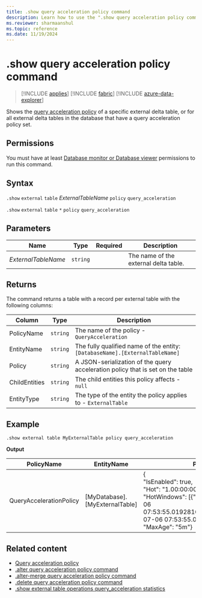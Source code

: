 ```yaml
---
title: .show query acceleration policy command
description: Learn how to use the ".show query acceleration policy command" to accelerate queries over external delta tables.
ms.reviewer: sharmaanshul
ms.topic: reference
ms.date: 11/19/2024
---
```


# .show query acceleration policy command

> [!INCLUDE [applies](../includes/applies-to-version/applies.md)] [!INCLUDE [fabric](../includes/applies-to-version/fabric.md)] [!INCLUDE [azure-data-explorer](../includes/applies-to-version/azure-data-explorer.md)]

Shows the [query acceleration policy](query-acceleration-policy.md) of a specific external delta table, or for all external delta tables in the database that have a query acceleration policy set.

## Permissions

You must have at least [Database monitor or Database viewer](../access-control/role-based-access-control.md) permissions to run this command.

## Syntax

`.show` `external` `table` _ExternalTableName_ `policy` `query_acceleration`

`.show` `external` `table` `*` `policy` `query_acceleration`

## Parameters

| Name                | Type     | Required | Description                           |
| ------------------- | -------- | -------- | ------------------------------------- |
| _ExternalTableName_ | `string` |          | The name of the external delta table. |

## Returns

The command returns a table with a record per external table with the following columns:

| Column        | Type     | Description                                                                    |
| ------------- | -------- | ------------------------------------------------------------------------------ |
| PolicyName    | `string` | The name of the policy - `QueryAcceleration`                                   |
| EntityName    | `string` | The fully qualified name of the entity: `[DatabaseName].[ExternalTableName]`   |
| Policy        | `string` | A JSON-serialization of the query acceleration policy that is set on the table |
| ChildEntities | `string` | The child entities this policy affects - `null`                                |
| EntityType    | `string` | The type of the entity the policy applies to - `ExternalTable`                 |

## Example

```Kusto
.show external table MyExternalTable policy query_acceleration
```

**Output**

| PolicyName              | EntityName                     | Policy                                                                                                                                                                     | ChildEntities | EntityType    |
| ----------------------- | ------------------------------ | -------------------------------------------------------------------------------------------------------------------------------------------------------------------------- | ------------- | ------------- |
| QueryAccelerationPolicy | [MyDatabase].[MyExternalTable] | {<br> "IsEnabled": true,<br> "Hot": "1.00:00:00",<br> "HotWindows": [{"MinValue":"2025-07-06 07:53:55.0192810","MaxValue":"2025-07-06 07:53:55.0192814"}], "MaxAge": "5m"} |               | ExternalTable |

## Related content

- [Query acceleration policy](query-acceleration-policy.md)
- [.alter query acceleration policy command](alter-query-acceleration-policy-command.md)
- [.alter-merge query acceleration policy command](alter-merge-query-acceleration-policy-command.md)
- [.delete query acceleration policy command](delete-query-acceleration-policy-command.md)
- [.show external table operations query_acceleration statistics](show-external-table-operations-query-acceleration-statistics.md)
